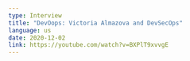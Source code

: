 ```yaml
---
type: Interview
title: "DevOops: Victoria Almazova and DevSecOps"
language: us
date: 2020-12-02
link: https://youtube.com/watch?v=BXPlT9xvvgE
---
```

